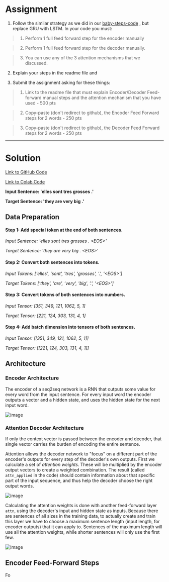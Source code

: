 # Assignment

1) Follow the similar strategy as we did in our [baby-steps-code](https://colab.research.google.com/drive/1IlorkvXhZgmd_sayOVx4bC_I5Qpdzxk_?usp=sharing) , but replace GRU with LSTM. In your code you must:

> 1) Perform 1 full feed forward step for the encoder manually

> 2) Perform 1 full feed forward step for the decoder manually.

> 3) You can use any of the 3 attention mechanisms that we discussed. 

2) Explain your steps in the readme file and

3) Submit the assignment asking for these things:

> 1) Link to the readme file that must explain Encoder/Decoder Feed-forward manual steps and the attention mechanism that you have used - 500 pts

> 2) Copy-paste (don't redirect to github), the Encoder Feed Forward steps for 2 words - 250 pts

> 3) Copy-paste (don't redirect to github), the Decoder Feed Forward steps for 2 words - 250 pts

---

# Solution

[Link to GitHub Code](https://github.com/garima-mahato/END2/blob/main/Session11-AdvancedConceptsAnd4thHandsOn/END2_Session11_4thHandsOn.ipynb)

[Link to Colab Code](https://githubtocolab.com/garima-mahato/END2/blob/main/Session11-AdvancedConceptsAnd4thHandsOn/END2_Session11_4thHandsOn.ipynb)

**Input Sentence: 'elles sont tres grosses .'**

**Target Sentence: 'they are very big .'**


## Data Preparation

#### Step 1: Add <EOS> special token at the end of both sentences.

*Input Sentence: 'elles sont tres grosses . \<EOS\>'*

*Target Sentence: 'they are very big . \<EOS\>'*

#### Step 2: Convert both sentences into tokens.

*Input Tokens: ['elles', 'sont', 'tres', 'grosses', '.', '\<EOS\>']*

*Target Tokens: ['they', 'are', 'very', 'big', '.', '\<EOS\>']*

#### Step 3: Convert tokens of both sentences into numbers.

*Input Tensor: [351, 349, 121, 1062, 5, 1]*

*Target Tensor: [221, 124, 303, 131, 4, 1]*

#### Step 4: Add batch dimension into tensors of both sentences.

*Input Tensor: [[351, 349, 121, 1062, 5, 1]]*

*Target Tensor: [[221, 124, 303, 131, 4, 1]]*


## Architecture

### Encoder Architecture

The encoder of a seq2seq network is a RNN that outputs some value for every word from the input sentence. For every input word the encoder outputs a vector and a hidden state, and uses the hidden state for the next input word.

![image](https://pytorch.org/tutorials/_images/encoder-network.png)


### Attention Decoder Architecture

If only the context vector is passed between the encoder and decoder, that single vector carries the burden of encoding the entire sentence.

Attention allows the decoder network to "focus" on a different part of the encoder's outputs for every step of the decoder's own outputs. First we calculate a set of *attention weights*. These will be multiplied by the encoder output vectors to create a weighted combination. The result (called ``attn_applied`` in the code) should contain information about that specific part of the input sequence, and thus help the decoder choose the right output words.

![image](https://i.imgur.com/1152PYf.png)

Calculating the attention weights is done with another feed-forward layer ``attn``, using the decoder's input and hidden state as inputs. Because there are sentences of all sizes in the training data, to actually create and train this layer we have to choose a maximum sentence length (input length, for encoder outputs) that it can apply to. Sentences of the maximum length will use all the attention weights, while shorter sentences will only use the first few.

![image](https://pytorch.org/tutorials/_images/attention-decoder-network.png)


## Encoder Feed-Forward Steps

Fo